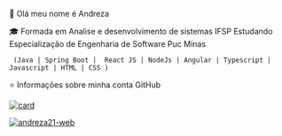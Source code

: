 💜 Olá meu nome é Andreza

🎓   Formada em Analise e desenvolvimento de sistemas IFSP
     Estudando Especialização de Engenharia de Software Puc Minas

     (Java | Spring Boot |  React JS | NodeJs | Angular | Typescript | Javascript | HTML | CSS )


⭐ Informações sobre minha conta GitHub

[![card](https://github-readme-stats.vercel.app/api?username=andreza21-web&theme=dark)](https://github.com/andreza21-web/)


[![andreza21-web](https://github-readme-stats.vercel.app/api/top-langs/?username=andreza21-web&hide=html&layout=compact&theme=dark)](https://github.com/andreza21-web/)


